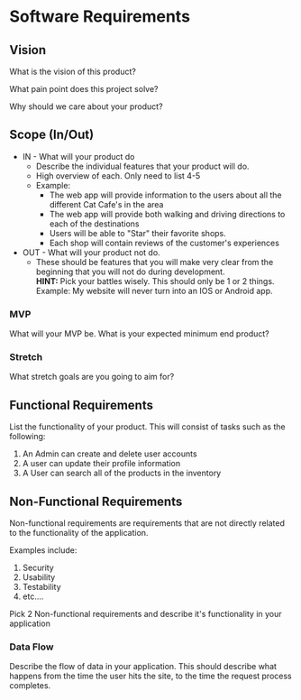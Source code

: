 # Software Requirements

## Vision
What is the vision of this product?

What pain point does this project solve?

Why should we care about your product?

## Scope (In/Out)
- IN - What will your product do
    - Describe the individual features that your product will do. 
	- High overview of each. Only need to list 4-5
	- Example:
		- The web app will provide information to the users about all the different Cat Cafe's in the area
		- The web app will provide both walking and driving directions to each of the destinations
		- Users will be able to "Star" their favorite shops. 
		- Each shop will contain reviews of the customer's experiences
- OUT - What will your product not do. 
  - These should be features that you will make 
very clear from the beginning that you will not do during development.
<br /> **HINT:** Pick your battles wisely. This should only be 1 or 2 things. Example: My website will never turn into an IOS or Android app.

### MVP
What will your MVP be. What is your expected minimum end product?

### Stretch
What stretch goals are you going to aim for?

## Functional Requirements
List the functionality of your product.
This will consist of tasks such as the following:
1. An Admin can create and delete user accounts
1. A user can update their profile information
1. A User can search all of the products in the inventory

## Non-Functional Requirements
Non-functional requirements are requirements that are not 
directly related to the functionality of the application. 

Examples include:
1. Security
1. Usability
1. Testability
1. etc....

Pick 2 Non-functional requirements and describe it's functionality in your application 

### Data Flow
Describe the flow of data in your application. 
This should describe what happens from the time the user hits the site, to the time
the request process completes. 
